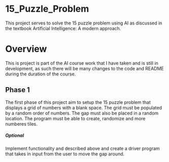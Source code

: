 # 15_Puzzle_Problem
This project serves to solve the 15 puzzle problem using AI as discussed in the textbook Artificial Intelligence: A modern approach.

# Overview
This is project is part of the AI course work that I have taken and is still in development, as such there will be many
changes to the code and README during the duration of the course.

## Phase 1
The first phase of this project aim to setup the 15 puzzle problem that displays a grid of numbers with a blank space. 
The grid must be populated by a random order of numbers. The gap must also be placed in a random location. The 
program must be able to create, randomize and more numberes tiles.
##### Optional
Implement functionality and described above and create a driver program that takes in input from the user to move the gap around. 
